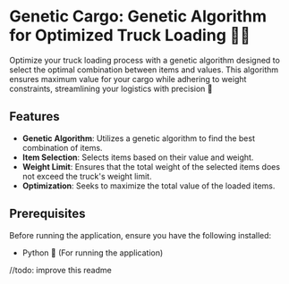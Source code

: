 # Genetic Cargo: Genetic Algorithm for Optimized Truck Loading 🚚🧬

Optimize your truck loading process with a genetic algorithm designed to select the optimal combination between items and values. This algorithm ensures maximum value for your cargo while adhering to weight constraints, streamlining your logistics with precision 🧬

## Features

- **Genetic Algorithm**: Utilizes a genetic algorithm to find the best combination of items.
- **Item Selection**: Selects items based on their value and weight.
- **Weight Limit**: Ensures that the total weight of the selected items does not exceed the truck's weight limit.
- **Optimization**: Seeks to maximize the total value of the loaded items.

## Prerequisites
Before running the application, ensure you have the following installed:

- Python 🐍 (For running the application)

//todo: improve this readme